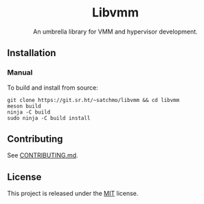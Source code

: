 <!--<p align="center"><img src="" width="350px"></p>-->

<h1 align="center">Libvmm</h1>

<p align="center">An umbrella library for VMM and hypervisor development.</p>

<!--<p align="center">-->
  <!--<a href="https://lgtm.com/projects/g/libvmm/libvmm/context:cpp">-->
  <!--<img src="https://img.shields.io/lgtm/grade/cpp/g/libvmm/libvmm.svg?logo=lgtm&logoWidth=18" alt="Language grade: C/C++" />-->
  <!--</a>-->
<!--</p>-->

<!--VMMs and hypervisors often share a large portion of their core functionality-->
<!--(e.g., VM lifecycle and resource management via KVM, I/O virtualization via-->
<!--virtio). However, these shared components are typically reimplemented for each-->
<!--project, resulting in duplicated efforts and unecessary drudge work. Libvmm-->
<!--aims to help developers avoid this sort of redundancy.-->

## Installation

### Manual

To build and install from source:

```
git clone https://git.sr.ht/~satchmo/libvmm && cd libvmm
meson build
ninja -C build
sudo ninja -C build install
```

<!--Make sure that wherever meson installs the library files to (typically-->
<!--/usr/local/) is in `ldconfig`'s path. Otherwise, you'll get a `libvmm.so: No-->
<!--such file or directory` error when running any programs using Libvmm. To fix-->
<!--this, simply add the library path to `ldconfig`'s configuration file:-->

<!--```-->
<!--echo "/usr/local/lib" | sudo tee /etc/ld.so.conf.d/local.conf-->
<!--sudo ldconfig-->
<!--```-->

<!--### Packages-->

<!--Libvmm is available on many Linux distributions (as `libvmm`), including:-->

<!--* Arch Linux-->
<!--* CentOS-->
<!--* Debian-->
<!--* Fedora-->
<!--* RHEL-->
<!--* Ubuntu-->

## Contributing
See [CONTRIBUTING.md](CONTRIBUTING.md).

## License
This project is released under the [MIT](LICENSE) license.
